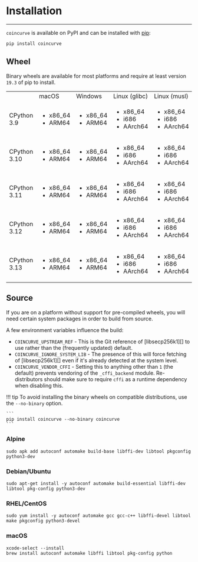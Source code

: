# Installation

-----

`coincurve` is available on PyPI and can be installed with [pip](https://pip.pypa.io):

```
pip install coincurve
```

## Wheel

Binary wheels are available for most platforms and require at least version `19.3` of pip to install.

| | | | | |
| --- | --- | --- | --- | --- |
| | macOS | Windows | Linux (glibc) | Linux (musl) |
| CPython 3.9 | <ul><li>x86_64</li><li>ARM64</li></ul> | <ul><li>x86_64</li><li>ARM64</li></ul> | <ul><li>x86_64</li><li>i686</li><li>AArch64</li></ul> | <ul><li>x86_64</li><li>i686</li><li>AArch64</li></ul> |
| CPython 3.10 | <ul><li>x86_64</li><li>ARM64</li></ul> | <ul><li>x86_64</li><li>ARM64</li></ul> | <ul><li>x86_64</li><li>i686</li><li>AArch64</li></ul> | <ul><li>x86_64</li><li>i686</li><li>AArch64</li></ul> |
| CPython 3.11 | <ul><li>x86_64</li><li>ARM64</li></ul> | <ul><li>x86_64</li><li>ARM64</li></ul> | <ul><li>x86_64</li><li>i686</li><li>AArch64</li></ul> | <ul><li>x86_64</li><li>i686</li><li>AArch64</li></ul> |
| CPython 3.12 | <ul><li>x86_64</li><li>ARM64</li></ul> | <ul><li>x86_64</li><li>ARM64</li></ul> | <ul><li>x86_64</li><li>i686</li><li>AArch64</li></ul> | <ul><li>x86_64</li><li>i686</li><li>AArch64</li></ul> |
| CPython 3.13 | <ul><li>x86_64</li><li>ARM64</li></ul> | <ul><li>x86_64</li><li>ARM64</li></ul> | <ul><li>x86_64</li><li>i686</li><li>AArch64</li></ul> | <ul><li>x86_64</li><li>i686</li><li>AArch64</li></ul> |

## Source

If you are on a platform without support for pre-compiled wheels, you will need certain system packages in order to build from source.

A few environment variables influence the build:

- `COINCURVE_UPSTREAM_REF` - This is the Git reference of [libsecp256k1][] to use rather than the (frequently updated) default.
- `COINCURVE_IGNORE_SYSTEM_LIB` - The presence of this will force fetching of [libsecp256k1][] even if it's already detected at the system level.
- `COINCURVE_VENDOR_CFFI` - Setting this to anything other than `1` (the default) prevents vendoring of the `_cffi_backend` module. Re-distributors should make sure to require `cffi` as a runtime dependency when disabling this.

!!! tip
    To avoid installing the binary wheels on compatible distributions, use the `--no-binary` option.

    ```
    pip install coincurve --no-binary coincurve
    ```

### Alpine

```
sudo apk add autoconf automake build-base libffi-dev libtool pkgconfig python3-dev
```

### Debian/Ubuntu

```
sudo apt-get install -y autoconf automake build-essential libffi-dev libtool pkg-config python3-dev
```

### RHEL/CentOS

```
sudo yum install -y autoconf automake gcc gcc-c++ libffi-devel libtool make pkgconfig python3-devel
```

### macOS

```
xcode-select --install
brew install autoconf automake libffi libtool pkg-config python
```
